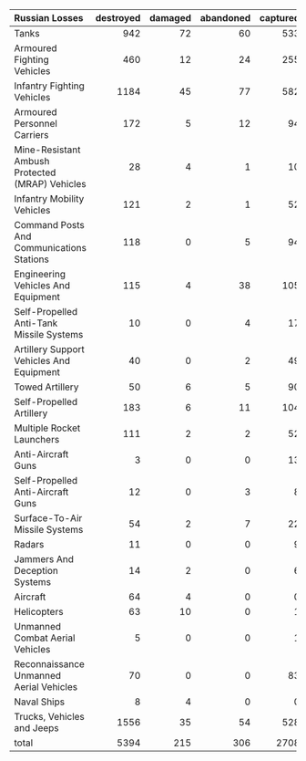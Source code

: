 | Russian Losses                                   |   destroyed |   damaged |   abandoned |   captured |   total |
|:-------------------------------------------------|------------:|----------:|------------:|-----------:|--------:|
| Tanks                                            |         942 |        72 |          60 |        533 |    1607 |
| Armoured Fighting Vehicles                       |         460 |        12 |          24 |        255 |     751 |
| Infantry Fighting Vehicles                       |        1184 |        45 |          77 |        582 |    1888 |
| Armoured Personnel Carriers                      |         172 |         5 |          12 |         94 |     283 |
| Mine-Resistant Ambush Protected  (MRAP) Vehicles |          28 |         4 |           1 |         10 |      43 |
| Infantry Mobility Vehicles                       |         121 |         2 |           1 |         52 |     176 |
| Command Posts And Communications Stations        |         118 |         0 |           5 |         94 |     217 |
| Engineering Vehicles And Equipment               |         115 |         4 |          38 |        105 |     262 |
| Self-Propelled Anti-Tank Missile Systems         |          10 |         0 |           4 |         17 |      31 |
| Artillery Support Vehicles And Equipment         |          40 |         0 |           2 |         49 |      91 |
| Towed Artillery                                  |          50 |         6 |           5 |         90 |     151 |
| Self-Propelled Artillery                         |         183 |         6 |          11 |        104 |     304 |
| Multiple Rocket Launchers                        |         111 |         2 |           2 |         52 |     167 |
| Anti-Aircraft Guns                               |           3 |         0 |           0 |         13 |      16 |
| Self-Propelled Anti-Aircraft Guns                |          12 |         0 |           3 |          8 |      23 |
| Surface-To-Air Missile Systems                   |          54 |         2 |           7 |         22 |      85 |
| Radars                                           |          11 |         0 |           0 |          9 |      20 |
| Jammers And Deception Systems                    |          14 |         2 |           0 |          6 |      22 |
| Aircraft                                         |          64 |         4 |           0 |          0 |      68 |
| Helicopters                                      |          63 |        10 |           0 |          1 |      74 |
| Unmanned Combat Aerial Vehicles                  |           5 |         0 |           0 |          1 |       6 |
| Reconnaissance Unmanned Aerial Vehicles          |          70 |         0 |           0 |         83 |     153 |
| Naval Ships                                      |           8 |         4 |           0 |          0 |      12 |
| Trucks, Vehicles and Jeeps                       |        1556 |        35 |          54 |        528 |    2173 |
| total                                            |        5394 |       215 |         306 |       2708 |    8623 |